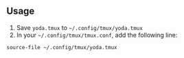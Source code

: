## Usage

1. Save `yoda.tmux` to `~/.config/tmux/yoda.tmux`
2. In your `~/.config/tmux/tmux.conf`, add the following line:

```
source-file ~/.config/tmux/yoda.tmux
```
